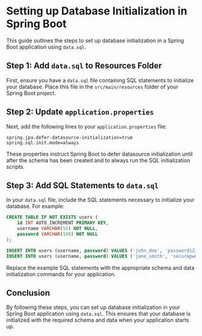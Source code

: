 # Setting up Database Initialization in Spring Boot

This guide outlines the steps to set up database initialization in a Spring Boot application using `data.sql`.

## Step 1: Add `data.sql` to Resources Folder

First, ensure you have a `data.sql` file containing SQL statements to initialize your database. Place this file in the `src/main/resources` folder of your Spring Boot project.

## Step 2: Update `application.properties`

Next, add the following lines to your `application.properties` file:

```properties
spring.jpa.defer-datasource-initialization=true
spring.sql.init.mode=always
```

These properties instruct Spring Boot to defer datasource initialization until after the schema has been created and to always run the SQL initialization scripts.

## Step 3: Add SQL Statements to `data.sql`

In your `data.sql` file, include the SQL statements necessary to initialize your database. For example:

```sql
CREATE TABLE IF NOT EXISTS users (
    id INT AUTO_INCREMENT PRIMARY KEY,
    username VARCHAR(50) NOT NULL,
    password VARCHAR(100) NOT NULL
);

INSERT INTO users (username, password) VALUES ('john_doe', 'password123');
INSERT INTO users (username, password) VALUES ('jane_smith', 'securepwd456');
```

Replace the example SQL statements with the appropriate schema and data initialization commands for your application.

## Conclusion

By following these steps, you can set up database initialization in your Spring Boot application using `data.sql`. This ensures that your database is initialized with the required schema and data when your application starts up.
